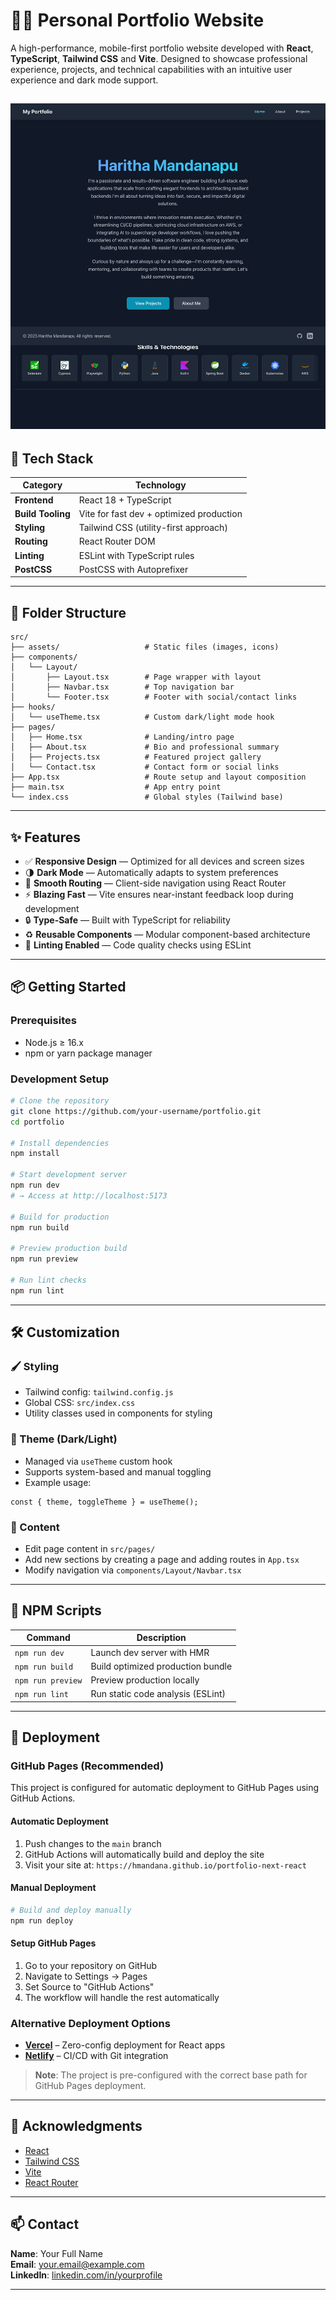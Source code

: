 # 🧑‍💻 Personal Portfolio Website

A high-performance, mobile-first portfolio website developed with **React**, **TypeScript**, **Tailwind CSS** and **Vite**. Designed to showcase professional experience, projects, and technical capabilities with an intuitive user experience and dark mode support.

![Website Screenshot](src/assets/portfolio.png)
---

## 🚀 Tech Stack

| Category           | Technology                                    |
|--------------------|-----------------------------------------------|
| **Frontend**        | React 18 + TypeScript                         |
| **Build Tooling**   | Vite for fast dev + optimized production      |
| **Styling**         | Tailwind CSS (utility-first approach)         |
| **Routing**         | React Router DOM                              |
| **Linting**         | ESLint with TypeScript rules                  |
| **PostCSS**         | PostCSS with Autoprefixer                     |

---

## 📁 Folder Structure

```
src/
├── assets/                   # Static files (images, icons)
├── components/
│   └── Layout/
│       ├── Layout.tsx        # Page wrapper with layout
│       ├── Navbar.tsx        # Top navigation bar
│       └── Footer.tsx        # Footer with social/contact links
├── hooks/
│   └── useTheme.tsx          # Custom dark/light mode hook
├── pages/
│   ├── Home.tsx              # Landing/intro page
│   ├── About.tsx             # Bio and professional summary
│   ├── Projects.tsx          # Featured project gallery
│   └── Contact.tsx           # Contact form or social links
├── App.tsx                   # Route setup and layout composition
├── main.tsx                  # App entry point
└── index.css                 # Global styles (Tailwind base)
```

---

## ✨ Features

- ✅ **Responsive Design** — Optimized for all devices and screen sizes  
- 🌗 **Dark Mode** — Automatically adapts to system preferences  
- 🔄 **Smooth Routing** — Client-side navigation using React Router  
- ⚡ **Blazing Fast** — Vite ensures near-instant feedback loop during development  
- 🔒 **Type-Safe** — Built with TypeScript for reliability  
- ♻️ **Reusable Components** — Modular component-based architecture  
- 🧪 **Linting Enabled** — Code quality checks using ESLint

---

## 📦 Getting Started

### Prerequisites

- Node.js ≥ 16.x
- npm or yarn package manager

### Development Setup

```bash
# Clone the repository
git clone https://github.com/your-username/portfolio.git
cd portfolio

# Install dependencies
npm install

# Start development server
npm run dev
# → Access at http://localhost:5173

# Build for production
npm run build

# Preview production build
npm run preview

# Run lint checks
npm run lint
```

---

## 🛠️ Customization

### 🖌️ Styling

- Tailwind config: `tailwind.config.js`  
- Global CSS: `src/index.css`  
- Utility classes used in components for styling

### 🌙 Theme (Dark/Light)

- Managed via `useTheme` custom hook  
- Supports system-based and manual toggling  
- Example usage:

```tsx
const { theme, toggleTheme } = useTheme();
```

### 📄 Content

- Edit page content in `src/pages/`
- Add new sections by creating a page and adding routes in `App.tsx`
- Modify navigation via `components/Layout/Navbar.tsx`

---

## 📜 NPM Scripts

| Command           | Description                           |
|------------------|---------------------------------------|
| `npm run dev`     | Launch dev server with HMR            |
| `npm run build`   | Build optimized production bundle     |
| `npm run preview` | Preview production locally            |
| `npm run lint`    | Run static code analysis (ESLint)     |

---

## 📌 Deployment

### GitHub Pages (Recommended)

This project is configured for automatic deployment to GitHub Pages using GitHub Actions.

#### Automatic Deployment
1. Push changes to the `main` branch
2. GitHub Actions will automatically build and deploy the site
3. Visit your site at: `https://hmandana.github.io/portfolio-next-react`

#### Manual Deployment
```bash
# Build and deploy manually
npm run deploy
```

#### Setup GitHub Pages
1. Go to your repository on GitHub
2. Navigate to Settings → Pages
3. Set Source to "GitHub Actions"
4. The workflow will handle the rest automatically

### Alternative Deployment Options

- **[Vercel](https://vercel.com)** – Zero-config deployment for React apps  
- **[Netlify](https://netlify.com)** – CI/CD with Git integration  

> **Note**: The project is pre-configured with the correct base path for GitHub Pages deployment.

---

## 🙌 Acknowledgments

- [React](https://reactjs.org/)
- [Tailwind CSS](https://tailwindcss.com/)
- [Vite](https://vitejs.dev/)
- [React Router](https://reactrouter.com/)

---

## 📫 Contact

**Name**: Your Full Name  
**Email**: your.email@example.com  
**LinkedIn**: [linkedin.com/in/yourprofile](https://linkedin.com/in/yourprofile)

---
